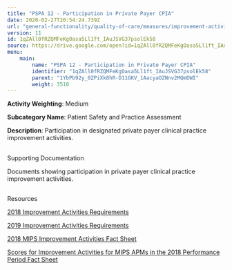 ```yaml
---
title: "PSPA 12 - Participation in Private Payer CPIA"
date: 2020-02-27T20:54:24.739Z
url: "general-functionality/quality-of-care/measures/improvement-activities-measures/2018-improvement-acti_26.html"
version: 11
id: 1qZAll0fRZQMFeKgOasa5Ll1ft_IAuJSVG37psolEk58
source: https://drive.google.com/open?id=1qZAll0fRZQMFeKgOasa5Ll1ft_IAuJSVG37psolEk58
menu:
    main:
        name: "PSPA 12 - Participation in Private Payer CPIA"
        identifier: "1qZAll0fRZQMFeKgOasa5Ll1ft_IAuJSVG37psolEk58"
        parent: "1YbPb92y_0ZPiXk8hR-D11GKV_1AacyaOZNnv2MQmDWI"
        weight: 3510
---
```









**Activity Weighting**: Medium

**Subcategory Name**: Patient Safety and Practice Assessment

**Description**: Participation in designated private payer clinical practice improvement activities.







## 

Supporting Documentation

Documents showing participation in private payer clinical practice improvement activities.







## 

Resources

[2018 Improvement Activities Requirements](https://qpp.cms.gov/mips/improvement-activities?py=2018)

[2019 Improvement Activities Requirements](https://qpp.cms.gov/mips/improvement-activities?py=2019)

[2018 MIPS Improvement Activities Fact Sheet](https://qpp.cms.gov/resource/2018%20MIPS%20Improvement%20Activities%20Fact%20Sheet)

[Scores for Improvement Activities for MIPS APMs in the 2018 Performance Period Fact Sheet](https://qpp.cms.gov/resource/2018%20MIPS%20APMs%20improvement%20Activities%20scores%20fact%20sheet)

